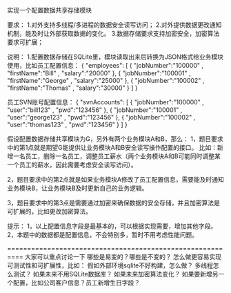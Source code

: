 实现一个配置数据共享存储模块

要求：
1.对外支持多线程/多进程的数据安全读写访问；
2.对外提供数据更改通知机制，能及时让外部获取数据的变化。
3.数据存储要求支持加密安全，加密算法要求可扩展；

说明：
1.配置数据存储在SQLite里，模块读取出来后转换为JSON格式给业务模块使用，比如员工配置信息：
{
    "employees": [
    { "jobNumber":"100000" , "firstName":"Bill" , "salary":"20000" },
    { "jobNumber":"100001" , "firstName":"George" , "salary":"25000" },
    { "jobNumber":"100002" , "firstName":"Thomas" , "salary":"30000" }
    ]
}

员工SVN账号配置信息：
{
    "svnAccounts": [
    { "jobNumber":"100000" , "user":"bill123" , "pwd":"123456" },
    { "jobNumber":"100001" , "user":"george123" , "pwd":"123456" },
    { "jobNumber":"100002" , "user":"thomas123" , "pwd":"123456" }
    ]
}

假设配置数据存储共享模块为G，另外有两个业务模块A和B，那么：
1，题目要求中的第1点就是期望G能提供让业务模块A和B安全读写操作配置的接口。
比如：新增一名员工，删除一名员工，调整员工薪水（两个业务模块A和B可能同时调整某一个员工的薪水，因此需要考虑安全读写访问）。

2，题目要求中的第2点就是如果业务模块A修改了员工配置信息，需要能及时通知业务模块B，让业务模块B及时更新自己的业务逻辑。

3，题目要求中的第3点是需要通过加密来确保数据的安全存储，并且加密算法是可扩展的，比如更改加密算法。

提示：
1，以上配置信息字段是最基本的，可以根据实现需要，增加其他字段。
2，本题中的数据都是配置信息，不会特别多，暂时不用考虑性能问题。

==========================================================
大家可以重点讨论一下 哪些是易变的？哪些是不变的？
怎么做更容易实现可测试性和可扩展性，比如：
假如外部环境sqlite不好构建，怎么做？
多线程怎么测试？
如果未来不用SQLite数据库？
如果未来加密算法变化？
如果要新增另一个配置，比如公司客户信息？员工新增生日字段？


